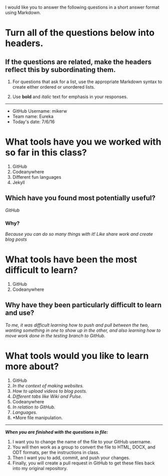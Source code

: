 I would like you to answer the following questions in a short answer format using Markdown. 

# Turn all of the questions below into headers. 

## If the questions are related, make the headers reflect this by subordinating them.  

1. For questions that ask for a list, use the appropriate Markdown syntax to create either ordered or unordered lists. 

2. Use **bold** and *italic* text for emphasis in your responses.

* * *

* GitHub Username: mikerw
* Team name: Eureka
* Today's date: 7/6/16

# What tools have you we worked with so far in this class?
1. GitHub
2. Codeanywhere
3. Different fun languages
4. Jekyll

## Which have you found most potentially useful?
*GitHub*

### Why? 
*Because you can do so many things with it! Like share work and create blog posts*

# What tools have been the most difficult to learn? 
1. GitHub
2. Codeanywhere

## Why have they been particularly difficult to learn and use?
*To me, it was difficult learning how to push and pull between the two, wanting something in one to show up in the other, and also
learning how to move work done in the testing branch to GitHub.*

# What tools would you like to learn more about?
1. GitHub
  1. *In the context of making websites.*
  2. *How to upload videos to blog posts.*
  3. *Different tabs like Wiki and Pulse.*
2. Codeanywhere
  1. *In relation to GitHub.*
  2. *Languages.*
  3. *More file manipulation.

* * * 

***When you are finished with the questions in file:*** 

1. I want you to change the name of the file to your GitHub username. 
2. You will then work as a group to convert the file to HTML, DOCX, and ODT formats, per the instructions in  class. 
3. Then I want you to add, commit, and push your changes. 
4. Finally, you will create a pull request in GitHub to get these files back into my original repository. 